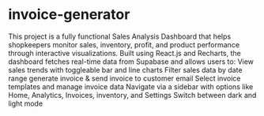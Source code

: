 # invoice-generator

This project is a fully functional Sales Analysis Dashboard that helps shopkeepers monitor sales, inventory, profit, and product performance through interactive visualizations. Built using React.js and Recharts, the dashboard fetches real-time data from Supabase and allows users to:
View sales trends with toggleable bar and line charts
Filter sales data by date range
generate invoice & send invoice to customer email
Select invoice templates and manage invoice data
Navigate via a sidebar with options like Home, Analytics, Invoices, inventory, and Settings
Switch between dark and light mode
